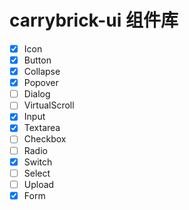 # carrybrick-ui 组件库

- [x] Icon
- [x] Button
- [x] Collapse
- [x] Popover
- [ ] Dialog
- [ ] VirtualScroll
- [x] Input
- [x] Textarea
- [ ] Checkbox
- [ ] Radio
- [x] Switch
- [ ] Select
- [ ] Upload
- [x] Form
